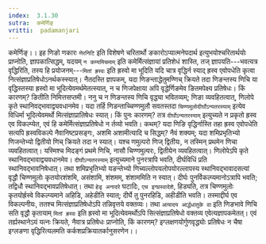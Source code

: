 ```yaml
---
index:  3.1.30
sutra:  कमेर्णिङ्
vritti:  padamanjari
---
```


कमेर्णिङ्।। इह णिङो णकारः `णेरनिटि` इति विशेषणे चरितार्थो ङकारोऽप्यात्मनेपदार्थ इत्युभयोश्चरितार्थयोः प्राप्नोति, ज्ञापकात्सिद्धम्, यदयम् `न कम्यमिचमाम्` इति कमेर्मित्संज्ञायां प्रतिशेधं शास्ति, तज् ज्ञापयति---भवत्यत्र वृद्धिरिति, तस्य हि प्रयोजनम्---`मितां ह्रस्वः` इति ह्रस्वो मा भूदिति यदि चात्र वृद्धिर्न स्याद् ह्रस्व एवोपधेति कृत्वा नित्संज्ञाप्रतिषेधोऽनर्थकस्स्यात्। नैतदस्ति ज्ञापकम्, यदा णिङन्ताद्धेतुमण्णिच् क्रियते तदा णिङन्तस्य णिचि या वृद्धिस्तस्या ह्रस्वो मा भूदित्येवमर्थमेतत्स्यात्, न च णिजपेक्षाया अपि वृद्धेर्णिङमेव ङितमपेक्ष्य प्रतिषेधः। किं कारणम्? ङितीति निमित्तसप्तमी। ननु च न णिङन्तस्य णिचि वृद्ध्या भवितव्यम्; णिङा व्यवहितत्वात्, णिलोपे कृते स्थानिवद्भावाद्व्यवधानमेव। यदा तर्हि णिडन्ताच्चिण्णमुलौ सवतस्तदा `चिण्णमुलोदीर्घोऽन्यतरस्याम्` इत्येव विधिर्मा भूदित्येवमर्थो मित्संज्ञाप्रातिषेधः स्यात्। किं पुनः कारणम्? तत्र `दीर्घोऽन्यतरस्याम्` इत्युच्यते न प्रकृतो ह्रस्व एव विकल्प्येत, एवं हि कमेर्मित्संज्ञाप्रतिषेधो न र्तव्यो भवति। कथम्? यदा णिङि वृद्धिर्नास्ति तहा ह्रस्व एवोपधेति सत्यपि ह्रस्वविकल्पे नैवानिष्टप्रसङ्गः, अशमि अशामीत्यादि च सिद्धम्? नैवं शक्यम्; यदा शमिप्रभृतिभ्यो णिजन्तेभ्यो द्वितीयो णिच् क्रियते तदा न स्यात्। यश्च णमुल्परो णिज् द्वितीयः, न तस्मिन् प्रथमेन णिचा व्यवहितत्वात्। यस्मिश्च मिदङ्गं प्रथमे णिचि, नासौ चिण्णमुल्परः, द्वितीयेन व्यवहितत्वात्। णिलोपेऽपि कृते स्थानिवद्भावाद्व्यवधानमेव। `दीर्घोऽन्यतरस्याम्` इत्युच्यमाने पुनरत्रापि भवति, दीर्घविधिं प्रति स्थानिवद्भावनिषेधात्। तथा शमिप्रभृतिभ्यो यङन्तेभ्यो णिच्यल्लोपयलोपयोरल्लापस्य स्थानिवद्भावादसत्यां वृद्धौ चिण्णमुलोः कृतयोरशंशमि, असंशामि, शंशमम्, शंशाममिति न स्यात्। दीर्घः पुनर्विकल्प्यमानोऽत्रापि भवति; तद्विधौ स्थानिवद्भावप्रतिषेधात्। तथा `हेडृ अनादरे` घटादिः, `एच इग्घ्रस्वादेशे`, हिड्यति, तत्र चिण्णमुलोः कृतयोर्ह्रस्वे विकल्प्यमाने अहिडि, अहेडीति स्यात्; दीर्घे तु पुनरहिडि, अहीडीति भवति। तस्माद्दीर्घ एव विकल्पनीयः, ततश्च मित्संज्ञाप्रतिषेधोऽपि तन्निवृत्तये वक्तव्यः। तथा `आयादय आर्द्धधातुके वा` इति णिङभावे णिचि सति वृद्धौ कृतायाम् `मितां ह्रस्वः` इति ह्रस्वो मा भूदित्येवमर्थोऽपि सित्संज्ञाप्रतिषेधो वक्तव्य एवेत्यज्ञापकमेतत्। एवं तर्ह्यस्थानेऽयं यत्नः क्रियते, नैवात्र प्रतिषेधः प्राप्नोति, किं कारणम्? इग्लक्षणयोर्गुणवृद्ध्योः प्रतिषेधः न चैषा इग्लङणा वृद्धिरित्यलमति कर्कशप्रक्रियातर्कानुसरणेन।।
